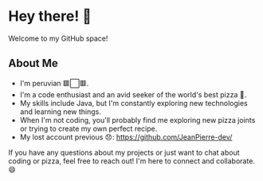# Hey there! 👋
Welcome to my GitHub space!

## About Me
- I'm peruvian 🟥⬜🟥.
- I'm a code enthusiast and an avid seeker of the world's best pizza 🍕.
- My skills include Java, but I'm constantly exploring new technologies and learning new things.
- When I'm not coding, you'll probably find me exploring new pizza joints or trying to create my own perfect recipe.
- My lost account previous 😞: https://github.com/JeanPierre-dev/ 

If you have any questions about my projects or just want to chat about coding or pizza, feel free to reach out! I'm here to connect and collaborate. 😄
